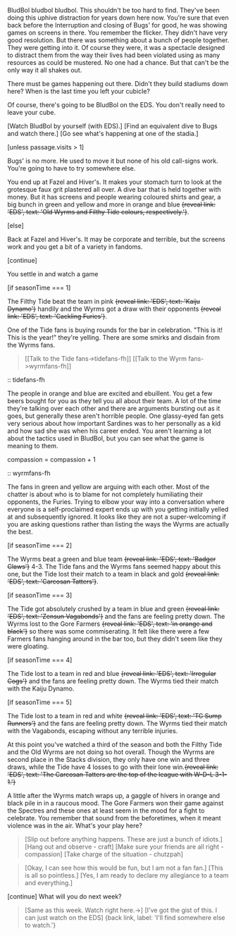 BludBol bludbol bludbol. This shouldn't be too hard to find. They've been doing this uphive distraction for years down here now. You're sure that even back before the Interruption and closing of Bugs' for good, he was showing games on screens in there. You remember the flicker. They didn't have very good resolution. But there was something about a bunch of people together. They were getting into it. Of course they were, it was a spectacle designed to distract them from the way their lives had been violated using as many resources as could be mustered. No one had a chance. But that can't be the only way it all shakes out. 

There must be games happening out there. Didn't they build stadiums down here? When is the last time you left your cubicle? 

Of course, there's going to be BludBol on the EDS. You don't really need to leave your cube.

[Watch BludBol by yourself (with EDS).]
[Find an equivalent dive to Bugs and watch there.]
[Go see what's happening at one of the stadia.]

[unless passage.visits > 1]

Bugs' is no more. He used to move it but none of his old call-signs work. You're going to have to try somewhere else.

You end up at Fazel and Hiver's. It makes your stomach turn to look at the grotesque faux grit plastered all over. A dive bar that is held together with money. But it has screens and people wearing coloured shirts and gear, a big bunch in green and yellow and more in orange and blue ~~{reveal link: 'EDS', text: 'Old Wyrms and Filthy Tide colours, respectively.'}~~.

[else]

Back at Fazel and Hiver's. It may be corporate and terrible, but the screens work and you get a bit of a variety in fandoms.

[continue]

You settle in and watch a game

[if seasonTime === 1]

The Filthy Tide beat the team in pink ~~{reveal link: 'EDS', text: 'Kaiju Dynamo'}~~ handily and the Wyrms got a draw with their opponents ~~{reveal link: 'EDS', text: 'Cackling Furies'}~~.

One of the Tide fans is buying rounds for the bar in celebration. "This is it! This is the year!" they're yelling. There are some smirks and disdain from the Wyrms fans.

> [[Talk to the Tide fans->tidefans-fh]]
> [[Talk to the Wyrm fans->wyrmfans-fh]]

:: tidefans-fh

The people in orange and blue are excited and ebuillent. You get a few beers bought for you as they tell you all about their team. A lot of the time they're talking over each other and there are arguments bursting out as it goes, but generally these aren't horrible people. One glassy-eyed fan gets very serious about how important Sardines was to her personally as a kid and how sad she was when his career ended. You aren't learning a lot about the tactics used in BludBol, but you can see what the game is meaning to them.

compassion = compassion + 1

:: wyrmfans-fh

The fans in green and yellow are arguing with each other. Most of the chatter is about who is to blame for not completely humiliating their opponents, the Furies. Trying to elbow your way into a conversation where everyone is a self-proclaimed expert ends up with you getting initially yelled at and subsequently ignored. It looks like they are not a super-welcoming if you are asking questions rather than listing the ways the Wyrms are actually the best.


[if seasonTime === 2]

The Wyrms beat a green and blue team ~~{reveal link: 'EDS', text: 'Badger Claws'}~~ 4-3. The Tide fans and the Wyrms fans seemed happy about this one, but the Tide lost their match to a team in black and gold ~~{reveal link: 'EDS', text: 'Carcosan Tatters'}~~.

[if seasonTime === 3]

The Tide got absolutely crushed by a team in blue and green ~~{reveal link: 'EDS', text: 'Zensun Vagabonds'}~~ and the fans are feeling pretty down. The Wyrms lost to the Gore Farmers ~~{reveal link: 'EDS', text: 'in orange and black'}~~ so there was some commiserating. It felt like there were a few Farmers fans hanging around in the bar too, but they didn't seem like they were gloating.

[if seasonTime === 4]

The Tide lost to a team in red and blue ~~{reveal link: 'EDS', text: 'Irregular Cogs'}~~ and the fans are feeling pretty down. The Wyrms tied their match with the Kaiju Dynamo.

[if seasonTime === 5]

The Tide lost to a team in red and white ~~{reveal link: 'EDS', text: 'TC Sump Runners'}~~ and the fans are feeling pretty down. The Wyrms tied their match with the Vagabonds, escaping without any terrible injuries.

At this point you've watched a third of the season and both the Filthy Tide and the Old Wyrms are not doing so hot overall. Though the Wyrms are second place in the Stacks division, they only have one win and three draws, while the Tide have 4 losses to go with their lone win.~~{reveal link: 'EDS', text: 'The Carcosan Tatters are the top of the league with W-D-L 3-1-1.'}~~ 

A little after the Wyrms match wraps up, a gaggle of hivers in orange and black pile in in a raucous mood. The Gore Farmers won their game against the Spectres and these ones at least seem in the mood for a fight to celebrate. You remember that sound from the beforetimes, when it meant violence was in the air. What's your play here?

> [Slip out before anything happens. These are just a bunch of idiots.]
> [Hang out and observe - craft]
> [Make sure your friends are all right - compassion]
> [Take charge of the situation - chutzpah]

> [Okay, I can see how this would be fun, but I am not a fan fan.]
> [This is all so pointless.]
> [Yes, I am ready to declare my allegiance to a team and everything.]

[continue]
What will you do next week?
> [Same as this week. Watch right here.->]
> [I've got the gist of this. I can just watch on the EDS]
> {back link, label: 'I'll find somewhere else to watch.'}
> 